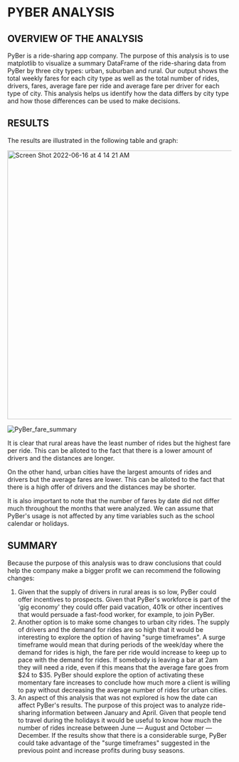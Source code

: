 # PYBER ANALYSIS

## OVERVIEW OF THE ANALYSIS
PyBer is a ride-sharing app company.
The purpose of this analysis is to use matplotlib to visualize a summary DataFrame of the ride-sharing data from PyBer by three city types: urban, suburban and rural. Our output shows the total weekly fares for each city type as well as the total number of rides, drivers, fares, average fare per ride and average fare per driver for each type of city. This analysis helps us identify how the data differs by city type and how those differences can be used to make decisions.

## RESULTS
The results are illustrated in the following table and graph:

<img width="605" alt="Screen Shot 2022-06-16 at 4 14 21 AM" src="https://user-images.githubusercontent.com/105120795/174036785-a3b124cc-8af2-4d45-8da7-94910a58572e.png">

![PyBer_fare_summary](https://user-images.githubusercontent.com/105120795/174036045-295e12c9-7670-4f78-bd35-4a3d8923b888.png)

It is clear that rural areas have the least number of rides but the highest fare per ride. This can be alloted to the fact that there is a lower amount of drivers and the distances are longer.

On the other hand, urban cities have the largest amounts of rides and drivers but the average fares are lower. This can be alloted to the fact that there is a high offer of drivers and the distances may be shorter.

It is also important to note that the number of fares by date did not differ much throughout the months that were analyzed. We can assume that PyBer's usage is not affected by any time variables such as the school calendar or holidays.

## SUMMARY

Because the purpose of this analysis was to draw conclusions that could help the company make a bigger profit we can recommend the following changes:
1. Given that the supply of drivers in rural areas is so low, PyBer could offer incentives to prospects. Given that PyBer's workforce is part of the 'gig economy' they could offer paid vacation, 401k or other incentives that would persuade a fast-food worker, for example, to join PyBer.
2. Another option is to make some changes to urban city rides. The supply of drivers and the demand for rides are so high that it would be interesting to explore the option of having "surge timeframes". A surge timeframe would mean that during periods of the week/day where the demand for rides is high, the fare per ride would increase to keep up to pace with the demand for rides. If somebody is leaving a bar at 2am they will need a ride, even if this means that the average fare goes from $24 to $35. PyBer should explore the option of activating these momentary fare increases to conclude how much more a client is willing to pay without decreasing the average number of rides for urban cities.
3. An aspect of this analysis that was not explored is how the date can affect PyBer's results. The purpose of this project was to analyze ride-sharing information between January and April. Given that people tend to travel during the holidays it would be useful to know how much the number of rides increase between June — August and October — December. If the results show that there is a considerable surge, PyBer could take advantage of the "surge timeframes" suggested in the previous point and increase profits during busy seasons.
